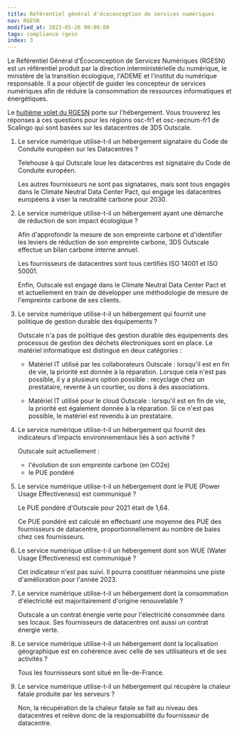 ```yaml
---
title: Référentiel général d'écoconception de services numériques
nav: RGESN
modified_at: 2023-05-26 00:00:00
tags: compliance rgesn
index: 3
---
```


Le Référentiel Général d'Écoconception de Services Numériques (RGESN) est un référentiel produit par la direction interministérielle du numérique, le ministère de la transition écologique, l'ADEME et l'institut du numérique responsable. Il a pour objectif de guider les concepteur de services numériques afin de réduire la consommation de ressources informatiques et énergétiques.

Le [huitième volet du RGESN](https://ecoresponsable.numerique.gouv.fr/publications/referentiel-general-ecoconception/#hebergement) porte sur l'hébergement. Vous trouverez les réponses à ces questions pour les régions osc-fr1 et osc-secnum-fr1 de Scalingo qui sont basées sur les datacentres de 3DS Outscale.

1. Le service numérique utilise-t-il un hébergement signataire du Code de Conduite européen sur les Datacentres ?

   Telehouse à qui Outscale loue les datacentres est signataire du Code de Conduite européen.

   Les autres fournisseurs ne sont pas signataires, mais sont tous engagés dans le Climate Neutral Data Center Pact, qui engage les datacentres européens à viser la neutralité carbone pour 2030.

2. Le service numérique utilise-t-il un hébergement ayant une démarche de réduction de son impact écologique ?

   Afin d'approfondir la mesure de son empreinte carbone et d'identifier les leviers de réduction de son empreinte carbone, 3DS Outscale effectue un bilan carbone interne annuel.

   Les fournisseurs de datacentres sont tous certifiés ISO 14001 et ISO 50001.

   Enfin, Outscale est engagé dans le Climate Neutral Data Center Pact et et actuellement en train de développer une méthodologie de mesure de l'empreinte carbone de ses clients.

3. Le service numérique utilise-t-il un hébergement qui fournit une politique de gestion durable des équipements ?

   Outscale n'a pas de politique des gestion durable des équipements des processus de gestion des déchets électroniques sont en place. Le matériel informatique est distingué en deux catégories :

   - Matériel IT utilisé par les collaborateurs Outscale : lorsqu'il est en fin de vie, la priorité est donnée à la réparation. Lorsque cela n'est pas possible, il y a plusieurs option possible : recyclage chez un prestataire, revente à un courtier, ou dons à des associations.

   - Matériel IT utilisé pour le cloud Outscale : lorsqu'il est en fin de vie, la priorité est également donnée à la réparation. Si ce n'est pas possible, le matériel est revendu à un prestataire.

4. Le service numérique utilise-t-il un hébergement qui fournit des indicateurs d'impacts environnementaux liés à son activité ?

   Outscale suit actuellement :

   - l'évolution de son empreinte carbone (en CO2e)
   - le PUE pondéré

5. Le service numérique utilise-t-il un hébergement dont le PUE (Power Usage Effectiveness) est communiqué ?

   Le PUE pondéré d'Outscale pour 2021 était de 1,64.

   Ce PUE pondéré est calculé en effectuant une moyenne des PUE des fournisseurs de datacentre, proportionnellement au nombre de baies chez ces fournisseurs.

6. Le service numérique utilise-t-il un hébergement dont son WUE (Water Usage Effectiveness) est communiqué ?

   Cet indicateur n'est pas suivi. Il pourra constituer néanmoins une piste d'amélioration pour l'année 2023.

7. Le service numérique utilise-t-il un hébergement dont la consommation d'électricité est majoritairement d'origine renouvelable ?

   Outscale a un contrat énergie verte pour l'électricité consommée dans ses locaux. Ses fournisseurs de datacentres ont aussi un contrat énergie verte.

8. Le service numérique utilise-t-il un hébergement dont la localisation géographique est en cohérence avec celle de ses utilisateurs et de ses activités ?

   Tous les fournisseurs sont situé en Île-de-France.

9. Le service numérique utilise-t-il un hébergement qui récupère la chaleur fatale produite par les serveurs ?

   Non, la récupération de la chaleur fatale se fait au niveau des datacentres et relève donc de la responsabilité du fournisseur de datacentre.
